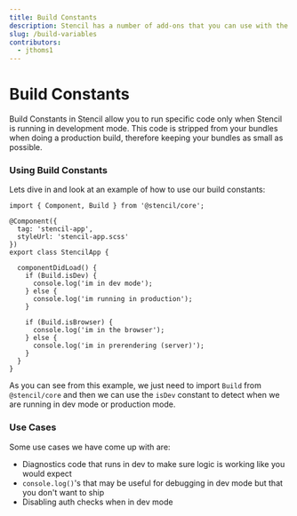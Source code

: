 ```yaml
---
title: Build Constants
description: Stencil has a number of add-ons that you can use with the build process.
slug: /build-variables
contributors:
  - jthoms1
---
```


# Build Constants

Build Constants in Stencil allow you to run specific code only when Stencil is running in development mode. This code is stripped from your bundles when doing a production build, therefore keeping your bundles as small as possible.

### Using Build Constants

Lets dive in and look at an example of how to use our build constants:

```tsx
import { Component, Build } from '@stencil/core';

@Component({
  tag: 'stencil-app',
  styleUrl: 'stencil-app.scss'
})
export class StencilApp {

  componentDidLoad() {
    if (Build.isDev) {
      console.log('im in dev mode');
    } else {
      console.log('im running in production');
    }

    if (Build.isBrowser) {
      console.log('im in the browser');
    } else {
      console.log('im in prerendering (server)');
    }
  }
}
```

As you can see from this example, we just need to import `Build` from `@stencil/core` and then we can use the `isDev` constant to detect when we are running in dev mode or production mode.

### Use Cases

Some use cases we have come up with are:

- Diagnostics code that runs in dev to make sure logic is working like you would expect
- `console.log()`'s that may be useful for debugging in dev mode but that you don't want to ship
- Disabling auth checks when in dev mode
